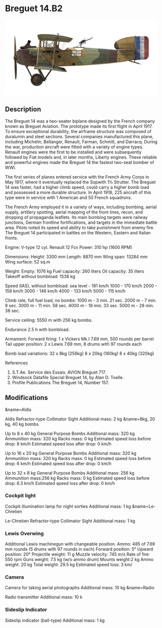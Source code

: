 # Breguet 14.B2

![breguet14](../images/breguet14.png)

## Description

The Breguet 14 was a two-seater biplane designed by the French company known as Breguet Aviation. The prototype made its first flight in April 1917. To ensure exceptional durability, the airframe structure was composed of duralumin and steel sections. Several companies manufactured this plane, including Michelin, Bellanger, Renault, Farman, Schmitt, and Darracq. During the war, production aircraft were fitted with a variety of engine types. Renault engines were the first to be installed and were subsequently followed by Fiat models and, in later months, Liberty engines. These reliable and powerful engines made the Breguet 14 the fastest two-seat bomber of WWI.

The first series of planes entered service with the French Army Corps in May 1917, where it eventually replaced the Sopwith 1½ Strutter. The Breguet 14 was faster, had a higher climb speed, could carry a higher bomb load and possessed a more durable structure. In April 1918, 225 aircraft of this type were in service with 1 American and 50 French squadrons.

The French Army employed it in a variety of ways, including bombing, aerial supply, artillery spotting, aerial mapping of the front lines, recon, and dropping of propaganda leaflets. Its main bombing targets were railway junctions, German frontline fortifications, and targets in the immediate battle area. Pilots noted its speed and ability to take punishment from enemy fire. The Breguet 14 participated in battles on the Western, Eastern and Italian fronts.


Engine: V-type 12 cyl. Renault 12 Fcx
Power: 310 hp (1600 RPM)

Dimensions:
Height: 3300 mm
Length: 8870 mm
Wing span: 13284 mm
Wing surface: 52 sq.m

Weight:
Empty: 1076 kg
Fuel capacity: 260 liters
Oil capacity: 35 liters
Takeoff without bombload: 1538 kg

Speed (IAS), without bombload:
sea level - 181 km/h
1000 - 170 km/h
2000 - 158 km/h
3000 - 146 km/h
4000 - 133 km/h
5000 - 115 km/h

Climb rate, full fuel load, no bombs:
1000 m -  3 min. 21 sec.
2000 m -  7 min. 8 sec.
3000 m - 11 min. 58 sec.
4000 m - 18 min. 33 sec.
5000 m - 28 min. 38 sec.

Service ceiling: 5550 m with 256 kg bombs.

Endurance 2.5 h with bombload.

Armament:
Forward firing: 1 x Vickers Mk.I 7.69 mm, 500 rounds per barrel
Tail upper position: 2 x Lewis 7.69 mm, 8 drums with 97 rounds each

Bomb load variations:
32 x 8kg (256kg)
8 x 20kg (160kg)
8 x 40kg (320kg)

References
1) S.T.Ae. Service des Essais. AVION Breguet 717.
2) Windsock Datafile Special Breguet 14, by Alan D. Toelle.
3) Profile Publications The Breguet 14, Number 157.

## Modifications
&name=Aldis

Aldis Refractor-type Collimator Sight
Additional mass: 2 kg
&name=8kg, 20 kg, 40 kg bombs

Up to 8 x 40 kg General Purpose Bombs
Additional mass: 320 kg
Ammunition mass: 320 kg
Racks mass: 0 kg
Estimated speed loss before drop: 8 km/h
Estimated speed loss after drop: 0 km/h

Up to 16 x 20 kg General Purpose Bombs
Additional mass: 320 kg
Ammunition mass: 320 kg
Racks mass: 0 kg
Estimated speed loss before drop: 6 km/h
Estimated speed loss after drop: 0 km/h

Up to 32 x 8 kg General Purpose Bombs
Additional mass: 256 kg
Ammunition mass:256 kg
Racks mass: 0 kg
Estimated speed loss before drop: 6.3 km/h
Estimated speed loss after drop: 0 km/h
### Cockpit light

Cockpit illumination lamp for night sorties
Additional mass: 1 kg
&name=Le-Chretien

Le-Chretien Refractor-type Collimator Sight
Additional mass: 1 kg

### Lewis Overwing

Additional Lewis machinegun with changeable position.
Ammo: 485 of 7.69 mm rounds (5 drums with 97 rounds in each)
Forward position: 5°
Upward position: 20°
Projectile weight: 11 g
Muzzle velocity: 745 m/s
Rate of fire: 550 rpm
Guns weight: 7.5 kg (w/o ammo drum)
Mounts weight:2 kg
Ammo weight: 20 kg
Total weight: 29.5 kg
Estimated speed loss: 3 km/
### Camera

Camera for taking aerial photographs
Additional mass: 10 kg
&name=Radio

Radio transmitter
Additional mass: 10 k
### Sideslip Indicator

Sideslip indicator (ball-type)
Additional mass: 1 kg
